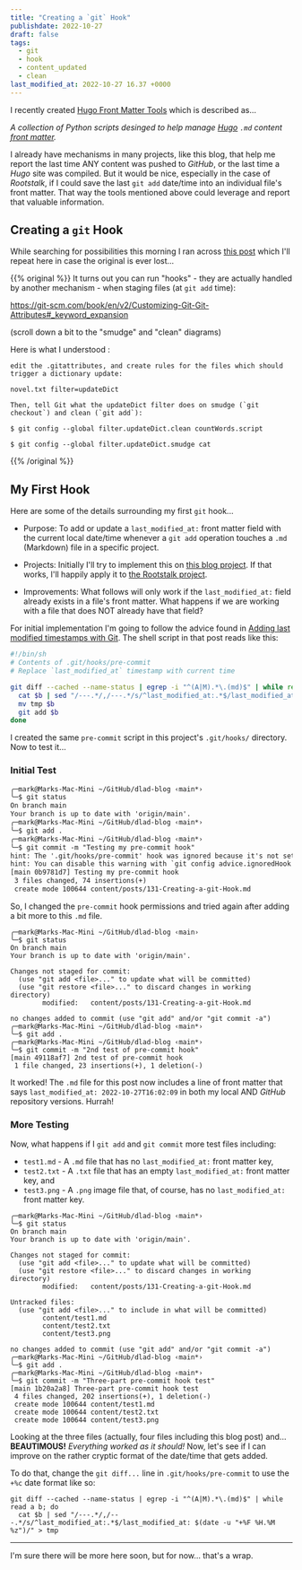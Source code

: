 ```yaml
---
title: "Creating a `git` Hook"
publishdate: 2022-10-27
draft: false
tags:
  - git
  - hook
  - content_updated
  - clean
last_modified_at: 2022-10-27 16.37 +0000
---
```


I recently created [Hugo Front Matter Tools](https://github.com/Digital-Grinnell/hugo-front-matter-tools) which is described as...

_A collection of Python scripts desinged to help manage [Hugo](https://gohugo.io) `.md` content [front matter](https://gohugo.io/content-management/front-matter/)._

I already have mechanisms in many projects, like this blog, that help me report the last time ANY content was pushed to _GitHub_, or the last time a _Hugo_ site was compiled.  But it would be nice, especially in the case of _Rootstalk_, if I could save the last `git add` date/time into an individual file's front matter.  That way the tools mentioned above could leverage and report that valuable information.

## Creating a `git` Hook

While searching for possibilities this morning I ran across [this post](https://stackoverflow.com/a/17360528) which I'll repeat here in case the original is ever lost...

{{% original %}}
It turns out you can run "hooks" - they are actually handled by another mechanism - when staging files (at `git add` time):

https://git-scm.com/book/en/v2/Customizing-Git-Git-Attributes#_keyword_expansion

(scroll down a bit to the "smudge" and "clean" diagrams)

Here is what I understood :

    edit the .gitattributes, and create rules for the files which should trigger a dictionary update:

    novel.txt filter=updateDict

    Then, tell Git what the updateDict filter does on smudge (`git checkout`) and clean (`git add`):

    $ git config --global filter.updateDict.clean countWords.script

    $ git config --global filter.updateDict.smudge cat

{{% /original %}}

## My First Hook

Here are some of the details surrounding my first `git` hook...

- Purpose: To add or update a `last_modified_at:` front matter field with the current local date/time whenever a `git add` operation touches a `.md` (Markdown) file in a specific project.

- Projects: Initially I'll try to implement this on [this blog project](https://github.com/Digital-Grinnell/dlad-blog).  If that works, I'll happily apply it to [the Rootstalk project](https://github.com/Digital-Grinnell/rootstalk).

- Improvements: What follows will only work if the `last_modified_at:` field already exists in a file's front matter.  What happens if we are working with a file that does NOT already have that field?

For initial implementation I'm going to follow the advice found in [Adding last modified timestamps with Git](https://mademistakes.com/notes/adding-last-modified-timestamps-with-git/).  The shell script in that post reads like this:

```sh
#!/bin/sh
# Contents of .git/hooks/pre-commit
# Replace `last_modified_at` timestamp with current time

git diff --cached --name-status | egrep -i "^(A|M).*\.(md)$" | while read a b; do
  cat $b | sed "/---.*/,/---.*/s/^last_modified_at:.*$/last_modified_at: $(date -u "+%Y-%m-%dT%H:%M:%S")/" > tmp
  mv tmp $b
  git add $b
done
```

I created the same `pre-commit` script in this project's `.git/hooks/` directory.  Now to test it...

### Initial Test

```txt
╭─mark@Marks-Mac-Mini ~/GitHub/dlad-blog ‹main*› 
╰─$ git status
On branch main
Your branch is up to date with 'origin/main'.
╭─mark@Marks-Mac-Mini ~/GitHub/dlad-blog ‹main*› 
╰─$ git add .
╭─mark@Marks-Mac-Mini ~/GitHub/dlad-blog ‹main*› 
╰─$ git commit -m "Testing my pre-commit hook"
hint: The '.git/hooks/pre-commit' hook was ignored because it's not set as executable.
hint: You can disable this warning with `git config advice.ignoredHook false`.
[main 0b9781d7] Testing my pre-commit hook
 3 files changed, 74 insertions(+)
 create mode 100644 content/posts/131-Creating-a-git-Hook.md
```

So, I changed the `pre-commit` hook permissions and tried again after adding a bit more to this `.md` file.

```
╭─mark@Marks-Mac-Mini ~/GitHub/dlad-blog ‹main› 
╰─$ git status
On branch main
Your branch is up to date with 'origin/main'.

Changes not staged for commit:
  (use "git add <file>..." to update what will be committed)
  (use "git restore <file>..." to discard changes in working directory)
        modified:   content/posts/131-Creating-a-git-Hook.md

no changes added to commit (use "git add" and/or "git commit -a")
╭─mark@Marks-Mac-Mini ~/GitHub/dlad-blog ‹main*› 
╰─$ git add .
╭─mark@Marks-Mac-Mini ~/GitHub/dlad-blog ‹main*› 
╰─$ git commit -m "2nd test of pre-commit hook"
[main 49118af7] 2nd test of pre-commit hook
 1 file changed, 23 insertions(+), 1 deletion(-)
 ```

It worked!  The `.md` file for this post now includes a line of front matter that says `last_modified_at: 2022-10-27T16:02:09` in both my local AND _GitHub_ repository versions.  Hurrah!

### More Testing

Now, what happens if I `git add` and `git commit` more test files including:

  - `test1.md` - A `.md` file that has no `last_modified_at:` front matter key,
  - `test2.txt` - A `.txt` file that has an empty `last_modified_at:` front matter key, and
  - `test3.png` - A `.png` image file that, of course, has no `last_modified_at:` front matter key.

```
╭─mark@Marks-Mac-Mini ~/GitHub/dlad-blog ‹main*› 
╰─$ git status
On branch main
Your branch is up to date with 'origin/main'.

Changes not staged for commit:
  (use "git add <file>..." to update what will be committed)
  (use "git restore <file>..." to discard changes in working directory)
        modified:   content/posts/131-Creating-a-git-Hook.md

Untracked files:
  (use "git add <file>..." to include in what will be committed)
        content/test1.md
        content/test2.txt
        content/test3.png

no changes added to commit (use "git add" and/or "git commit -a")
╭─mark@Marks-Mac-Mini ~/GitHub/dlad-blog ‹main*› 
╰─$ git add .
╭─mark@Marks-Mac-Mini ~/GitHub/dlad-blog ‹main*› 
╰─$ git commit -m "Three-part pre-commit hook test"
[main 1b20a2a8] Three-part pre-commit hook test
 4 files changed, 202 insertions(+), 1 deletion(-)
 create mode 100644 content/test1.md
 create mode 100644 content/test2.txt
 create mode 100644 content/test3.png
 ```

 Looking at the three files (actually, four files including this blog post) and...  **BEAUTIMOUS!**  _Everything worked as it should!_  Now, let's see if I can improve on the rather cryptic format of the date/time that gets added.

To do that, change the `git diff...` line in `.git/hooks/pre-commit` to use the `+%c` date format like so:

```
git diff --cached --name-status | egrep -i "^(A|M).*\.(md)$" | while read a b; do
  cat $b | sed "/---.*/,/---.*/s/^last_modified_at:.*$/last_modified_at: $(date -u "+%F %H.%M %z")/" > tmp
```

---

I'm sure there will be more here soon, but for now... that's a wrap.
